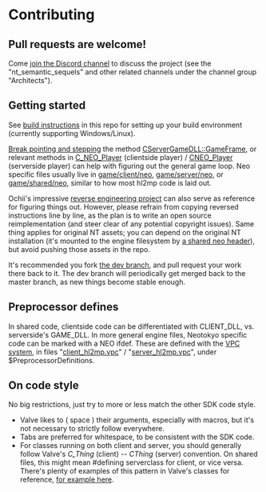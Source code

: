 # Contributing

## Pull requests are welcome!

Come [join the Discord channel](https://steamcommunity.com/groups/ANPA/discussions/0/487876568238532577/) to discuss the project
(see the "nt_semantic_sequels" and other related channels under the channel group "Architects").

## Getting started

See [build instructions](BUILD_INSTRUCTIONS.md) in this repo for setting up your build environment (currently supporting Windows/Linux).

[Break pointing and stepping](https://developer.valvesoftware.com/wiki/Installing_and_Debugging_the_Source_Code) the method [CServerGameDLL::GameFrame](mp/src/game/server/gameinterface.cpp), or relevant methods in [C_NEO_Player](mp/src/game/client/neo/c_neo_player.h) (clientside player) / [CNEO_Player](mp/src/game/server/neo/neo_player.h) (serverside player) can help with figuring out the general game loop. Neo specific files usually live in [game/client/neo](mp/src/game/client/neo), [game/server/neo](mp/src/game/server/neo), or [game/shared/neo](mp/src/game/shared/neo), similar to how most hl2mp code is laid out.

Ochii's impressive [reverse engineering project](https://github.com/Ochii/neotokyo-re) can also serve as reference for figuring things out. However, please refrain from copying reversed instructions line by line, as the plan is to write an open source reimplementation (and steer clear of any potential copyright issues). Same thing applies for original NT assets; you can depend on the original NT installation (it's mounted to the engine filesystem by [a shared neo header](mp/src/game/shared/neo/neo_mount_original.h)), but avoid pushing those assets in the repo.

It's recommended you fork [the dev branch](https://github.com/NeotokyoRevamp/neo/tree/dev), and pull request your work there back to it.
The dev branch will periodically get merged back to the master branch, as new things become stable enough.

## Preprocessor defines
In shared code, clientside code can be differentiated with CLIENT_DLL, vs. serverside's GAME_DLL. In more general engine files, Neotokyo specific code can be marked with a NEO ifdef. These are defined with the [VPC system](https://developer.valvesoftware.com/wiki/VPC), in files "[client_hl2mp.vpc](mp/src/game/client/client_hl2mp.vpc)" / "[server_hl2mp.vpc](mp/src/game/server/server_hl2mp.vpc)", under $PreprocessorDefinitions.

## On code style

No big restrictions, just try to more or less match the other SDK code style.

* Valve likes to ( space ) their arguments, especially with macros, but it's not necessary to strictly follow everywhere.
* Tabs are preferred for whitespace, to be consistent with the SDK code.
* For classes running on both client and server, you should generally follow Valve's <i>C_Thing</i> (client) -- <i>CThing</i> (server) convention. On shared files, this might mean #defining serverclass for client, or vice versa. There's plenty of examples of this pattern in Valve's classes for reference, [for example here](https://github.com/NeotokyoRevamp/neo/blob/f749c07a4701d285bbb463686d5a5a50c20b9528/mp/src/game/shared/hl2mp/weapon_357.cpp#L20).
